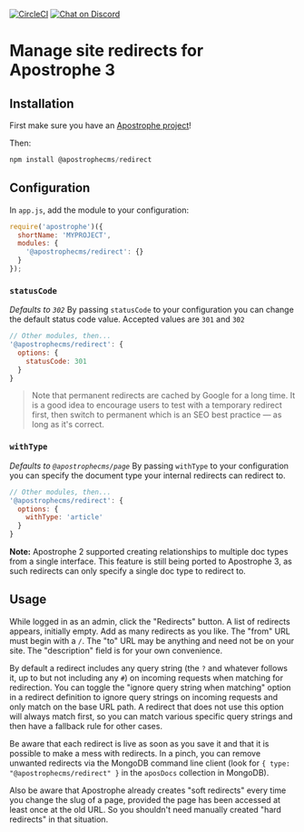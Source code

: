 [![CircleCI](https://circleci.com/gh/apostrophecms/redirect.svg?style=svg)](https://circleci.com/gh/apostrophecms/redirect/tree/main)
[![Chat on Discord](https://img.shields.io/discord/517772094482677790.svg)](https://chat.apostrophecms.org)
# Manage site redirects for Apostrophe 3

## Installation

First make sure you have an [Apostrophe project](https://apostrophecms.com)!

Then:

```javascript
npm install @apostrophecms/redirect
```

## Configuration

In `app.js`, add the module to your configuration:

  ```js
  require('apostrophe')({
    shortName: 'MYPROJECT',
    modules: {
      '@apostrophecms/redirect': {}
    }
  });
  ```
### `statusCode`
*Defaults to `302`*
By passing `statusCode` to your configuration you can change the default status code value.
Accepted values are `301` and `302`

```javascript
// Other modules, then...
'@apostrophecms/redirect': {
  options: {
    statusCode: 301
  }
}
```
> Note that permanent redirects are cached by Google for a long time. It is a good idea to encourage users to test with a temporary redirect first, then switch to permanent which is an SEO best practice — as long as it's correct.

### `withType`
*Defaults to `@apostrophecms/page`*
By passing `withType` to your configuration you can specify the document type your internal redirects can redirect to.

```javascript
// Other modules, then...
'@apostrophecms/redirect': {
  options: {
    withType: 'article'
  }
}
```

**Note:** Apostrophe 2 supported creating relationships to multiple doc types from a single interface. This feature is still being ported to Apostrophe 3, as such redirects can only specify a single doc type to redirect to.

## Usage

While logged in as an admin, click the "Redirects" button. A list of redirects appears, initially empty. Add as many redirects as you like. The "from" URL must begin with a `/`. The "to" URL may be anything and need not be on your site. The "description" field is for your own convenience.

By default a redirect includes any query string (the `?` and whatever follows it, up to but not including any `#`) on incoming requests when matching for redirection. You can toggle the "ignore query string when matching" option in a redirect definition to ignore query strings on incoming requests and only match on the base URL path. A redirect that does not use this option will always match first, so you can match various specific query strings and then have a fallback rule for other cases.

Be aware that each redirect is live as soon as you save it and that it is possible to make a mess with redirects. In a pinch, you can remove unwanted redirects via the MongoDB command line client (look for `{ type: "@apostrophecms/redirect" }` in the `aposDocs` collection in MongoDB).

Also be aware that Apostrophe already creates "soft redirects" every time you change the slug of a page, provided the page has been accessed at least once at the old URL. So you shouldn't need manually created "hard redirects" in that situation.

